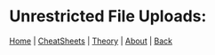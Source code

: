 # Unrestricted File Uploads:
[Home](../../index.md) | [CheatSheets](../../cheatsheets.md) | [Theory](../../theory.md) | [About](../../about.md) | [Back](../webappvulns.md)

